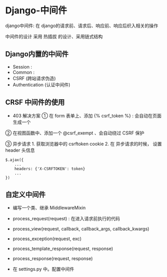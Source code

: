 # Django-中间件

django中间件: 在 django的请求前、请求后、响应前、响应后织入相关的操作

中间件的设计 采用 热插拔 的设计、采用链式结构

## Django内置的中间件 

- Session : 
- Common :
- CSRF (跨站请求伪造)
- Authentication (认证中间件)

## CRSF 中间件的使用 

- 403 解决方案
① 在 form 表单上、添加  {% csrf_token %} : 会自动在页面生成一个 <input type="hidden" name="csrfmiddlewaretoken" value="xxxxx" />

② 在视图函数中、添加一个 @csrf_exempt 、会自动绕过 CSRF 保护

③ 异步请求 
	1. 获取浏览器中的  csrftoken cookie 
	2. 在 异步请求的时候， 设置 header 头信息 
	
	$.ajax({
		...
		headers: {'X-CSRFTOKEN': token}
		...
	})
	

## 自定义中间件 

- 编写一个类、继承 MiddlewareMixin

- process_request(request) : 在进入请求前执行的代码

- process_view(request, callback, callback_args, callback_kwargs)

- process_exception(request, exc)

- process_template_response(request, response)

- process_response(request, response)


- 在 settings.py 中。配置中间件 
```


```
